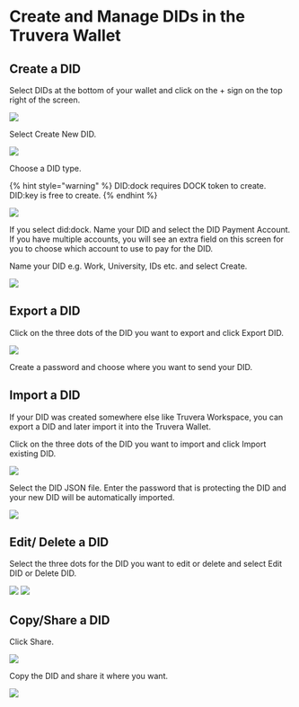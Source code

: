 # Create and Manage DIDs in the Truvera Wallet

## Create a DID <a href="#h_2bd05e9472" id="h_2bd05e9472"></a>

Select DIDs at the bottom of your wallet and click on the + sign on the top right of the screen.

![](https://downloads.intercomcdn.com/i/o/800521688/79eaf9ea1aca13933e02f9ee/63698082f885e5a34effff82_1-Plus+sign+to+start+creating+a+DID.png)

Select Create New DID.

![](https://downloads.intercomcdn.com/i/o/800523644/3e55b352d156ccd216fc55fe/63698097bf459d7b3fd4cb4a_2-Create+a+new+DID.png)

Choose a DID type.

{% hint style="warning" %}
DID:dock requires DOCK token to create. DID:key is free to create.
{% endhint %}

![](https://downloads.intercomcdn.com/i/o/800530488/d371384b4c30d9479abe885c/f5f56593-2e92-44e1-9313-c5e56dd24796.jpeg)

If you select did:dock. Name your DID and select the DID Payment Account. If you have multiple accounts, you will see an extra field on this screen for you to choose which account to use to pay for the DID.

Name your DID e.g. Work, University, IDs etc. and select Create.

![](https://downloads.intercomcdn.com/i/o/800524299/45173dcb0c70bec1997d8458/636980bc5995523ad5396fc1_3-Name+DID.png)

## Export a DID <a href="#h_ca153b12e3" id="h_ca153b12e3"></a>

Click on the three dots of the DID you want to export and click Export DID.

![](https://downloads.intercomcdn.com/i/o/800544890/f0c45c34e187ac702f4c9a02/6369825d130cc9ba46fc3157_1-Choose+DID+to+export.png)

Create a password and choose where you want to send your DID.

## Import a DID <a href="#h_bd2b44dcd6" id="h_bd2b44dcd6"></a>

If your DID was created somewhere else like Truvera Workspace, you can export a DID and later import it into the Truvera Wallet.

Click on the three dots of the DID you want to import and click Import existing DID.

![](https://downloads.intercomcdn.com/i/o/800553278/107a82a3e25b8c60b9ff6077/63698082f885e5a34effff82_1-Plus+sign+to+start+creating+a+DID+\(1\).png)

Select the DID JSON file. Enter the password that is protecting the DID and your new DID will be automatically imported.

![](https://downloads.intercomcdn.com/i/o/800553969/241ff61766875e3f181bb06d/6369830917f5c7f9c4039b93_2-Choose+DID+JSON.png)

## Edit/ Delete a DID <a href="#h_873c8fa19e" id="h_873c8fa19e"></a>

Select the three dots for the DID you want to edit or delete and select Edit DID or Delete DID.

![](https://downloads.intercomcdn.com/i/o/800560571/b3b161459e7c750fa922d6a0/Screenshot_20230804_182915_DockApp.jpg) ![](https://downloads.intercomcdn.com/i/o/800560280/3c7660a5ee296fbf8907dbde/cc9101e9-8aae-4158-a893-be0065d90498.jpeg)

## Copy/Share a DID <a href="#h_4232c27105" id="h_4232c27105"></a>

Click Share.

![](https://downloads.intercomcdn.com/i/o/800561579/782cda0d6ee2ccc506f79809/636984efb83f8c923a20c1a0_1-Choose+DID+to+share.png)

Copy the DID and share it where you want.

![](https://downloads.intercomcdn.com/i/o/800561664/b5332757f39b6623e91156b1/63698506130cc9fccbffc4a1_2-Copy+the+DID.png)
